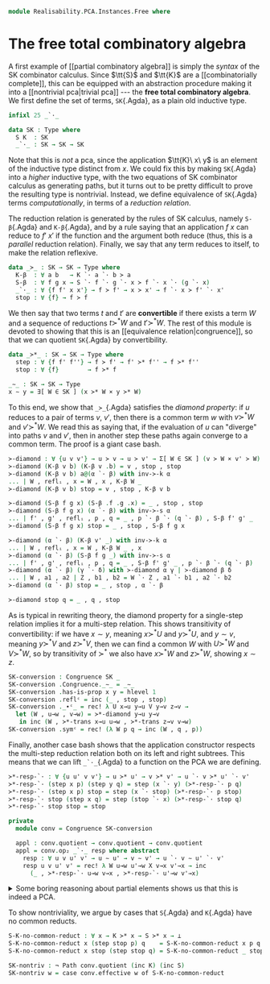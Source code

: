 <!--
```agda
open import 1Lab.Prelude

open import Data.Set.Coequaliser
open import Data.Partial.Total
open import Data.Partial.Base

open import Realisability.PCA.Combinatorial
open import Realisability.PCA
```
-->

```agda
module Realisability.PCA.Instances.Free where
```

# The free total combinatory algebra

A first example of [[partial combinatory algebra]] is simply the
*syntax* of the SK combinator calculus. Since $\tt{S}$ and $\tt{K}$ are
a [[combinatorially complete]], this can be equipped with an abstraction
procedure making it into a [[nontrivial pca|trivial pca]] --- the **free
total combinatory algebra**. We first define the set of terms,
`SK`{.Agda}, as a plain old inductive type.

```agda
infixl 25 _`·_

data SK : Type where
  S K  : SK
  _`·_ : SK → SK → SK
```

Note that this is *not* a pca, since the application $\tt{K}\ x\ y$ is
an element of the inductive type distinct from $x$. We could fix this by
making `SK`{.Agda} into a *higher* inductive type, with the two
equations of SK combinator calculus as generating paths, but it turns
out to be pretty difficult to prove the resulting type is nontrivial.
Instead, we define equivalence of `SK`{.Agda} terms *computationally*,
in terms of a *reduction relation*.

The reduction relation is generated by the rules of SK calculus, namely
`S-β`{.Agda} and `K-β`{.Agda}, and by a rule saying that an application
$f\ x$ can reduce to $f'\ x'$ if the function and the argument both
reduce (thus, this is a *parallel* reduction relation). Finally, we say
that any term reduces to itself, to make the relation reflexive.

```agda
data _≻_ : SK → SK → Type where
  K-β  : ∀ a b   → K `· a `· b ≻ a
  S-β  : ∀ f g x → S `· f `· g `· x ≻ f `· x `· (g `· x)
  _`·_ : ∀ {f f' x x'} → f ≻ f' → x ≻ x' → f `· x ≻ f' `· x'
  stop : ∀ {f} → f ≻ f
```

We then say that two terms $t$ and $t'$ are **convertible** if there
exists a term $W$ and a sequence of reductions $t \succ^* W$ and $t' \succ^*
W$. The rest of this module is devoted to showing that this is an
[[equivalence relation|congruence]], so that we can quotient `SK`{.Agda}
by convertibility.

```agda
data _≻*_ : SK → SK → Type where
  step : ∀ {f f' f''} → f ≻ f' → f' ≻* f'' → f ≻* f''
  stop : ∀ {f}        → f ≻* f

_∼_ : SK → SK → Type
x ∼ y = ∃[ W ∈ SK ] (x ≻* W × y ≻* W)
```

<!--
```agda
open Congruence hiding (_∼_)

inv-≻-k : ∀ {u v} → K `· u ≻ v → Σ[ v' ∈ SK ] (K `· v' ≡ᵢ v × u ≻ v')
inv-≻-k (stop `· a) = _ , reflᵢ , a
inv-≻-k stop = _ , reflᵢ , stop

inv-≻-s : ∀ {f g u} → S `· f `· g ≻ u → Σ[ f' ∈ SK ] Σ[ g' ∈ SK ] (S `· f' `· g' ≡ᵢ u × f ≻ f' × g ≻ g')
inv-≻-s (stop `· a `· b) = _ , _ , reflᵢ , a , b
inv-≻-s (stop `· a) = _ , _ , reflᵢ , stop , a
inv-≻-s stop = _ , _ , reflᵢ , stop , stop
```
-->

To this end, we show that `_≻_`{.Agda} satisfies the *diamond property*:
if $u$ reduces to a pair of terms $v$, $v'$, then there is a common term
$w$ with $v \succ^* W$ and $v' \succ^* W$. We read this as saying that, if
the evaluation of $u$ can "diverge" into paths $v$ and $v'$, then in
another step these paths again converge to a common term. The proof is a
giant case bash.

```agda
≻-diamond : ∀ {u v v'} → u ≻ v → u ≻ v' → Σ[ W ∈ SK ] (v ≻ W × v' ≻ W)
≻-diamond (K-β v b) (K-β v .b) = v , stop , stop
≻-diamond (K-β v b) a@(α `· β) with inv-≻-k α
... | W , reflᵢ , x = W , x , K-β W _
≻-diamond (K-β v b) stop = v , stop , K-β v b

≻-diamond (S-β f g x) (S-β .f .g .x) = _ , stop , stop
≻-diamond (S-β f g x) (α `· β) with inv-≻-s α
... | f' , g' , reflᵢ , p , q = _ , p `· β `· (q `· β) , S-β f' g' _
≻-diamond (S-β f g x) stop = _ , stop , S-β f g x

≻-diamond (α `· β) (K-β v' _) with inv-≻-k α
... | W , reflᵢ , x = W , K-β W _ , x
≻-diamond (α `· β) (S-β f g _) with inv-≻-s α
... | f' , g' , reflᵢ , p , q = _ , S-β f' g' _ , p `· β `· (q `· β)
≻-diamond (α `· β) (γ `· δ) with ≻-diamond α γ | ≻-diamond β δ
... | W , a1 , a2 | Z , b1 , b2 = W `· Z , a1 `· b1 , a2 `· b2
≻-diamond (α `· β) stop = _ , stop , α `· β

≻-diamond stop q = _ , q , stop
```

<!--
```agda
≻*-strip : ∀ {x y z} → x ≻ y → x ≻* z → Σ[ W ∈ SK ] (y ≻* W × z ≻ W)
≻*-strip p (step a q) with ≻-diamond p a
... | W , y→w , f→w with ≻*-strip f→w q
... | Z , α , β = Z , step y→w α , β
≻*-strip p stop = _ , stop , p

≻*-diamond : ∀ {x y z} → x ≻* y → x ≻* z → Σ[ W ∈ SK ] (y ≻* W × z ≻* W)
≻*-diamond (step α αs) β with ≻*-strip α β
... | N , f→n , z→n with ≻*-diamond αs f→n
... | W , p , q = W , p , step z→n q
≻*-diamond stop β = _ , β , stop

≻*-trans : ∀  {x y z} → x ≻* y → y ≻* z → x ≻* z
≻*-trans (step x p) q = step x (≻*-trans p q)
≻*-trans stop q = q
```
-->

As is typical in rewriting theory, the diamond property for a single-step
relation implies it for a multi-step relation. This shows transitivity
of convertibility: if we have $x \sim y$, meaning $x \succ^* U$ and $y
\succ^* U$, and $y \sim v$, meaning $y \succ^* V$ and $z \succ^* V$, then we
can find a common $W$ with $U \succ^* W$ and $V \succ^* W$, so by
transitivity of $\succ^*$ we also have $x \succ^* W$ and $z \succ^* W$,
showing $x \sim z$.

```agda
SK-conversion : Congruence SK _
SK-conversion .Congruence._∼_ = _∼_
SK-conversion .has-is-prop x y = hlevel 1
SK-conversion .reflᶜ = inc (_ , stop , stop)
SK-conversion ._∙ᶜ_ = rec! λ U x→u y→u V y→v z→v →
  let (W , u→w , v→w) = ≻*-diamond y→u y→v
   in inc (W , ≻*-trans x→u u→w , ≻*-trans z→v v→w)
SK-conversion .symᶜ = rec! (λ W p q → inc (W , q , p))
```

Finally, another case bash shows that the application constructor
respects the multi-step reduction relation both on its left and right
subtrees. This means that we can lift `` _`·_ ``{.Agda} to a function on
the PCA we are defining.

```agda
≻*-resp-`· : ∀ {u u' v v'} → u ≻* u' → v ≻* v' → u `· v ≻* u' `· v'
≻*-resp-`· (step x p) (step y q) = step (x `· y) (≻*-resp-`· p q)
≻*-resp-`· (step x p) stop = step (x `· stop) (≻*-resp-`· p stop)
≻*-resp-`· stop (step x q) = step (stop `· x) (≻*-resp-`· stop q)
≻*-resp-`· stop stop = stop

private
  module conv = Congruence SK-conversion

  appl : conv.quotient → conv.quotient → conv.quotient
  appl = conv.op₂ _`·_ resp where abstract
    resp : ∀ u v u' v' → u ∼ u' → v ∼ v' → u `· v ∼ u' `· v'
    resp u v u' v' = rec! λ W u→w u'→w X v→x v'→x → inc
      (_ , ≻*-resp-`· u→w v→x , ≻*-resp-`· u'→w v'→x)
```

<details>
<summary>Some boring reasoning about partial elements shows us that this
is indeed a PCA.</summary>

```agda
SK-is-pca : is-pca {A = conv.quotient} λ f x → ⦇ appl f x ⦈
SK-is-pca = has-ski→is-pca record
  { K   = always (inc K)
  ; S   = always (inc S)
  ; K↓  = tt
  ; S↓  = tt
  ; K↓₁ = λ {x} z → (tt , tt) , z
  ; K-β = λ {x} {y} xh yh → part-ext (λ z → xh) (λ z → (tt , (tt , tt) , xh) , yh) λ _ _ → kb (x .elt _) (y .elt _) ∙ ↯-indep x
  ; S↓₁ = λ z → (tt , tt) , z
  ; S↓₂ = λ z z₁ → (tt , (tt , tt) , z) , z₁
  ; S-β = λ {f} {g} {x} hf hg hx → part-ext
    (λ z → (tt , (tt , hf) , hx) , (tt , hg) , hx)
    (λ z → (tt , (tt , (tt , tt) , hf) , hg) , hx)
    λ _ _ → sb (f .elt _) (g .elt _) (x .elt _) ∙ ap₂ appl (ap₂ appl (↯-indep f) (↯-indep x)) (ap₂ appl (↯-indep g) (↯-indep x))
  }
  where
    kb : ∀ x y → appl (appl (inc K) x) y ≡ x
    kb = elim! λ f g → quot (inc (f , step (K-β f g) stop , stop))

    sb : ∀ f g x → appl (appl (appl (inc S) f) g) x ≡ appl (appl f x) (appl g x)
    sb = elim! λ f g x → quot (inc (_ , step (S-β f g x) stop , stop))
```

</details>

<!--
```agda
SK-PCA : PCA lzero
SK-PCA .fst = el! conv.quotient
SK-PCA .snd .PCA-on.has-is-set = hlevel 2
SK-PCA .snd .PCA-on._%_ = _
SK-PCA .snd .PCA-on.has-is-pca = SK-is-pca
```
-->

To show nontriviality, we argue by cases that `S`{.Agda} and `K`{.Agda}
have no common reducts.

```agda
S-K-no-common-reduct : ∀ x → K ≻* x → S ≻* x → ⊥
S-K-no-common-reduct x (step stop p) q    = S-K-no-common-reduct x p q
S-K-no-common-reduct x stop (step stop q) = S-K-no-common-reduct _ stop q

SK-nontriv : ¬ Path conv.quotient (inc K) (inc S)
SK-nontriv w = case conv.effective w of S-K-no-common-reduct
```
